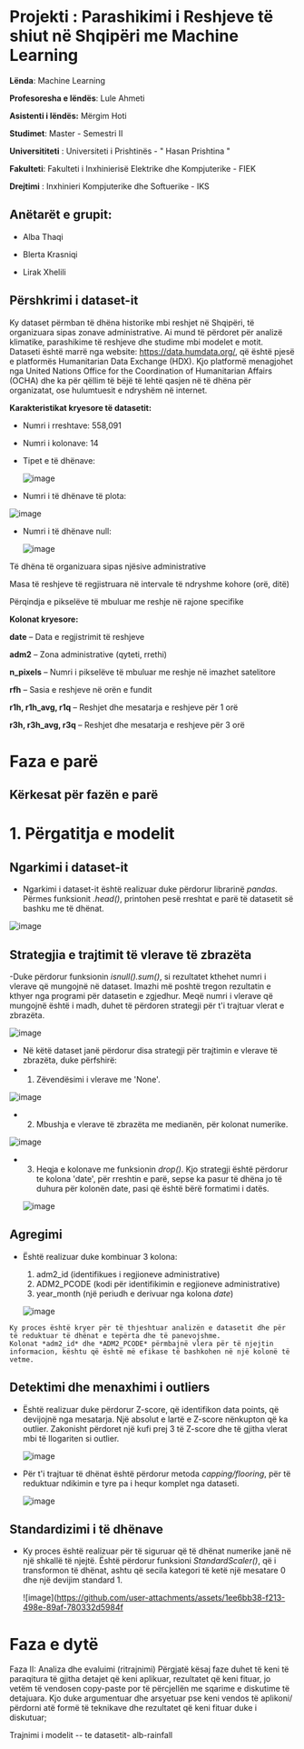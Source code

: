 
# Projekti :   Parashikimi i Reshjeve të shiut në Shqipëri me Machine Learning

**Lënda**:  Machine Learning

**Profesoresha e lëndës**: Lule Ahmeti 

**Asistenti i lëndës:** Mërgim Hoti 

**Studimet**: Master - Semestri II

**Universititeti** : Universiteti i Prishtinës - " Hasan Prishtina "

**Fakulteti**: Fakulteti i Inxhinierisë Elektrike dhe Kompjuterike - FIEK

**Drejtimi** : Inxhinieri Kompjuterike dhe Softuerike -  IKS 


## Anëtarët e grupit:

- Alba Thaqi
  
- Blerta Krasniqi
  
- Lirak Xhelili


## Përshkrimi i dataset-it

Ky dataset përmban të dhëna historike mbi reshjet në Shqipëri, të organizuara sipas zonave administrative. Ai mund të përdoret për analizë klimatike, parashikime të reshjeve dhe studime mbi modelet e motit.
Dataseti është marrë nga website: https://data.humdata.org/, që është pjesë e platformës Humanitarian Data Exchange (HDX). Kjo platformë menagjohet nga United Nations Office for the Coordination of Humanitarian Affairs (OCHA) dhe ka për qëllim të bëjë të lehtë qasjen në të dhëna për organizatat, ose hulumtuesit e ndryshëm në internet.

**Karakteristikat kryesore të datasetit:**

- Numri i rreshtave: 558,091
- Numri i kolonave: 14
- Tipet e të dhënave:
  
  ![image](https://github.com/user-attachments/assets/5df4274f-e492-4bdf-a8bc-378e6a67ac47)


- Numri i të dhënave të plota:
  
 ![image](https://github.com/user-attachments/assets/9d2ba501-c42b-45f2-b3f4-78683b210efd)

- Numri i të dhënave null:
  
  ![image](https://github.com/user-attachments/assets/93a54b9b-0d5b-4bf7-835f-4eaef8102564)


Të dhëna të organizuara sipas njësive administrative

Masa të reshjeve të regjistruara në intervale të ndryshme kohore (orë, ditë)

Përqindja e pikselëve të mbuluar me reshje në rajone specifike


**Kolonat kryesore:**

**date** – Data e regjistrimit të reshjeve

**adm2** – Zona administrative (qyteti, rrethi)

**n_pixels** – Numri i pikselëve të mbuluar me reshje në imazhet satelitore

**rfh** – Sasia e reshjeve në orën e fundit

**r1h, r1h_avg, r1q** – Reshjet dhe mesatarja e reshjeve për 1 orë

**r3h, r3h_avg, r3q** – Reshjet dhe mesatarja e reshjeve për 3 orë

# Faza e parë
## Kërkesat për fazën e parë

# 1. Përgatitja e modelit

  ## Ngarkimi i dataset-it
  - Ngarkimi i dataset-it është realizuar duke përdorur librarinë *pandas*. Përmes funksionit *.head()*, printohen pesë rreshtat e parë të datasetit së bashku me të dhënat.
    
   ![image](https://github.com/user-attachments/assets/83907115-3e8b-4b76-815f-1b753e21dd7b)

   ## Strategjia e trajtimit të vlerave të zbrazëta
   -Duke përdorur funksionin *isnull().sum()*, si rezultatet kthehet numri i vlerave që mungojnë në dataset. Imazhi më poshtë tregon rezultatin e kthyer nga programi për datasetin e zgjedhur. Meqë numri i vlerave që mungojnë është i madh, duhet të përdoren strategji për t'i trajtuar vlerat e zbrazëta.
   
   ![image](https://github.com/user-attachments/assets/37f53e17-d5fb-4f3e-bbf5-e197e4cd7a8b)
   
   - Në këtë dataset janë përdorur disa strategji për trajtimin e vlerave të zbrazëta, duke përfshirë:
   - 1. Zëvendësimi i vlerave me 'None'.
        
  ![image](https://github.com/user-attachments/assets/53015f57-fd40-44c1-908d-18c9eaf7f53a)
        
  - 2. Mbushja e vlerave të zbrazëta me medianën, për kolonat numerike.
       
   ![image](https://github.com/user-attachments/assets/7594053d-96c8-4c18-a04b-4ec3a7daef65)
  
  - 3. Heqja e kolonave me funksionin *drop()*. Kjo strategji është përdorur te kolona 'date', për rreshtin e parë, sepse ka pasur të dhëna jo të duhura për kolonën date, pasi që është bërë formatimi i datës.
    
    ![image](https://github.com/user-attachments/assets/01e8d860-005c-4432-b5b7-da9038d15131)

   ## Agregimi
   - Është realizuar duke kombinuar 3 kolona:
     1. adm2_id (identifikues i regjioneve administrative)
     2. ADM2_PCODE (kodi për identifikimin e regjioneve administrative)
     3. year_month (një periudh e derivuar nga kolona *date*)
        
     ![image](https://github.com/user-attachments/assets/88148fc1-f5a9-4d70-87d7-d87ef55be5ff)
        
    Ky proces është kryer për të thjeshtuar analizën e datasetit dhe për të reduktuar të dhënat e tepërta dhe të panevojshme.
    Kolonat *adm2_id* dhe *ADM2_PCODE* përmbajnë vlera për të njejtin informacion, kështu që është më efikase të bashkohen në një kolonë të vetme.

   ## Detektimi dhe menaxhimi i outliers
   - Është realizuar duke përdorur Z-score, që identifikon data points, që devijojnë nga mesatarja. Një absolut e lartë e Z-score nënkupton që ka outlier. Zakonisht përdoret një kufi prej 3 të Z-score dhe të       gjitha vlerat mbi të llogariten si outlier.
     
     ![image](https://github.com/user-attachments/assets/c1568048-9bdb-4e69-a0d5-16a7b8b23b27)
     
   - Për t'i trajtuar të dhënat është përdorur metoda *capping/flooring*, për të reduktuar ndikimin e tyre pa i hequr komplet nga dataseti.
     
     ![image](https://github.com/user-attachments/assets/d11ede13-03cf-4f0a-a67c-1760ca5775be)


   ## Standardizimi i të dhënave
   - Ky proces është realizuar për të siguruar që të dhënat numerike janë në një shkallë të njejtë. Është përdorur funksioni *StandardScaler()*, që i transformon të dhënat, ashtu që secila kategori të ketë një mesatare 0 dhe një devijim standard 1.
     
     ![image](https://github.com/user-attachments/assets/1ee6bb38-f213-498e-89af-780332d5984f

     
# Faza e dytë

Faza II: Analiza dhe evaluimi (ritrajnimi)
Përgjatë kësaj faze duhet të keni të paraqitura të gjitha detajet që keni aplikuar, rezultatet
që keni fituar, jo vetëm të vendosen copy-paste por të përcjellën me sqarime e diskutime të
detajuara. Kjo duke argumentuar dhe arsyetuar pse keni vendos të aplikoni/ përdorni atë
formë të teknikave dhe rezultatet që keni fituar duke i diskutuar;

Trajnimi i modelit -- te datasetit- alb-rainfall
   
   





